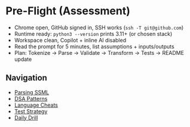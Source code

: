# Pre-Flight (Assessment)
- Chrome open, GitHub signed in, SSH works (`ssh -T git@github.com`)
- Runtime ready: `python3 --version` prints 3.11+ (or chosen stack)
- Workspace clean, Copilot + inline AI disabled
- Read the prompt for 5 minutes, list assumptions + inputs/outputs
- Plan: Tokenize → Parse → Validate → Transform → Tests → README update

## Navigation
- [Parsing SSML](./parsing-ssml.md)
- [DSA Patterns](./dsa-recipes.md)
- [Language Cheats](./language-cheats.md)
- [Test Strategy](./test-strategy.md)
- [Daily Drill](./daily-plan.md)
